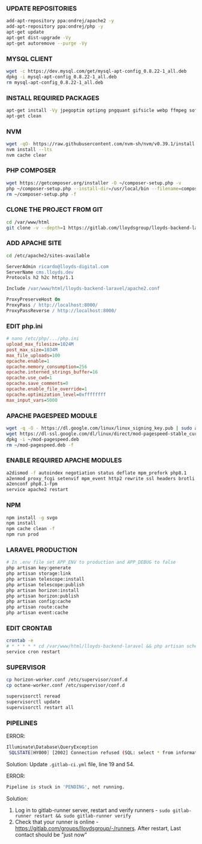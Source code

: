 ### UPDATE REPOSITORIES

```sh
add-apt-repository ppa:ondrej/apache2 -y
add-apt-repository ppa:ondrej/php -y
apt-get update
apt-get dist-upgrade -Vy
apt-get autoremove --purge -Vy
```

### MYSQL CLIENT

```sh
wget -c https://dev.mysql.com/get/mysql-apt-config_0.8.22-1_all.deb
dpkg -i mysql-apt-config_0.8.22-1_all.deb
rm mysql-apt-config_0.8.22-1_all.deb
```

### INSTALL REQUIRED PACKAGES

```sh
apt-get install -Vy jpegoptim optipng pngquant gifsicle webp ffmpeg software-properties-common supervisor redis-server unzip certbot python3-certbot-apache apache2 libapache2-mod-evasive mysql-client php php-fpm php-common php-mysql php-curl php-mbstring php-xml php-json php-gd php-bcmath php-intl php-zip php-redis php-gmp php-sodium php-swoole
apt-get clean
```

### NVM

```sh
wget -qO- https://raw.githubusercontent.com/nvm-sh/nvm/v0.39.1/install.sh | bash
nvm install --lts
nvm cache clear
```

### PHP COMPOSER

```sh
wget https://getcomposer.org/installer -O ~/composer-setup.php -v
php ~/composer-setup.php --install-dir=/usr/local/bin --filename=composer
rm ~/composer-setup.php -f
```

### CLONE THE PROJECT FROM GIT

```sh
cd /var/www/html
git clone -v --depth=1 https://gitlab.com/lloydsgroup/lloyds-backend-laravel.git
```

### ADD APACHE SITE

```sh
cd /etc/apache2/sites-available
```

```apache
ServerAdmin ricardo@lloyds-digital.com
ServerName cms.lloyds.dev
Protocols h2 h2c http/1.1

Include /var/www/html/lloyds-backend-laravel/apache2.conf

ProxyPreserveHost On
ProxyPass / http://localhost:8000/
ProxyPassReverse / http://localhost:8000/
```

### EDIT php.ini

```ini
# nano /etc/php/.../php.ini
upload_max_filesize=1024M
post_max_size=1034M
max_file_uploads=100
opcache.enable=1
opcache.memory_consumption=256
opcache.interned_strings_buffer=16
opcache.use_cwd=1
opcache.save_comments=0
opcache.enable_file_override=1
opcache.optimization_level=0xffffffff
max_input_vars=5000 
```

### APACHE PAGESPEED MODULE

```sh
wget -q -O - https://dl.google.com/linux/linux_signing_key.pub | sudo apt-key add -
wget https://dl-ssl.google.com/dl/linux/direct/mod-pagespeed-stable_current_amd64.deb -O ~/mod-pagespeed.deb -v
dpkg -i ~/mod-pagespeed.deb
rm ~/mod-pagespeed.deb -f
```

### ENABLE REQUIRED APACHE MODULES

```sh
a2dismod -f autoindex negotiation status deflate mpm_prefork php8.1
a2enmod proxy_fcgi setenvif mpm_event http2 rewrite ssl headers brotli expires proxy proxy_http proxy_connect proxy_ajp evasive pagespeed
a2enconf php8.1-fpm
service apache2 restart
```

### NPM

```sh
npm install -g svgo
npm install
npm cache clean -f
npm run prod
```

### LARAVEL PRODUCTION

```sh
# In .env file set APP_ENV to production and APP_DEBUG to false
php artisan key:generate
php artisan storage:link
php artisan telescope:install
php artisan telescope:publish
php artisan horizon:install
php artisan horizon:publish
php artisan config:cache
php artisan route:cache
php artisan event:cache
```

### EDIT CRONTAB

```sh
crontab -e
# * * * * * cd /var/www/html/lloyds-backend-laravel && php artisan schedule:run >> /dev/null 2>&1
service cron restart
```

### SUPERVISOR

```sh
cp horizon-worker.conf /etc/supervisor/conf.d
cp octane-worker.conf /etc/supervisor/conf.d

supervisorctl reread
supervisorctl update
supervisorctl restart all
```

### PIPELINES

ERROR:

```sh
Illuminate\Database\QueryException
 SQLSTATE[HY000] [2002] Connection refused (SQL: select * from information_schema.tables where table_schema = lloyds_cms and table_name = settings and table_type = 'BASE TABLE')
```

Solution: Update `.gitlab-ci.yml` file, line 19 and 54.

ERROR:

```sh
Pipeline is stuck in 'PENDING', not running.
```

Solution:

1. Log in to gitlab-runner server, restart and verify runners - `sudo gitlab-runner restart && sudo gitlab-runner verify`
2. Check that your runner is online - <https://gitlab.com/groups/lloydsgroup/-/runners>. After restart, Last contact should be "just now"
